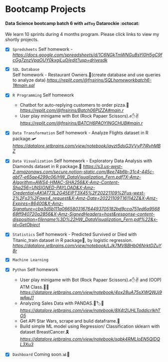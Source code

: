 # Bootcamp Projects
#### Data Science bootcamp batch 6 with `adToy` Datarockie  :octocat:
We learn 10 sprints during 4 months program. Please click links to view my shortly projects. 

- [x] `Spredsheets`
  Self homework - *https://docs.google.com/spreadsheets/d/1C6NGkTmWNGuBsYI0H5gC9fcGg7znzVpaOUY0kxgiLu0/edit?usp=drivesdk*
- [x] `SQL Database`  
  Self homework - Restaurant Owners.🍣(create database and use queries to analyze data) *https://replit.com/@fnsirins/SQLhomeworkbatch6-1#main.sql*
- [x] `R Programming`
  Self homework 
  - Chatbot for auto-replying customers to order pizza.🍕  *https://replit.com/@fnsirins/Batch06PIZZA#main.r*
  - User play minigame with Bot (Rock Papaer Scissors).✊✋✌️ *https://replit.com/@fnsirins/BATCH6PAOYINGCHUB#main.r*
- [x] `Data Transformation`
  Self homework - Analyze Flights dataset in R package.🛩️  *https://datalore.jetbrains.com/view/notebook/iayzt5dsG3VVyP7jRvhMBZ*
- [x] `Data Visualization`
  Self homework - Exploratory Data Analysis with Diamonds dataset in R package.💎  *https://s3.us-west-2.amazonaws.com/secure.notion-static.com/8ee74b6b-31c4-445c-abf7-e65ae4299c06/HW_DataVisualization_Fern.pdf?X-Amz-Algorithm=AWS4-HMAC-SHA256&X-Amz-Content-Sha256=UNSIGNED-PAYLOAD&X-Amz-Credential=AKIAT73L2G45EIPT3X45%2F20221109%2Fus-west-2%2Fs3%2Faws4_request&X-Amz-Date=20221109T161142Z&X-Amz-Expires=86400&X-Amz-Signature=cba3d5b111a066580316764493705182bd9cca751ed6a956868ff940720a2856&X-Amz-SignedHeaders=host&response-content-disposition=filename%3D%22HW_DataVisualization_Fern.pdf%22&x-id=GetObject*
- [x] `Statistics`
  Self homework - Predicted Survived or Died with Titanic_train dataset in R package🚢, by logistic regression. *https://datalore.jetbrains.com/view/notebook/LJk7MVBBHb06NrktDZuY8r*
- [x] `Machine Learning`
- [x] `Python`
  Self homework
   - User play minigame with Bot (Rock Papaer Scissors).✊✋✌️ and (OOP) ATM Class.🏧💵  
      *https://datalore.jetbrains.com/view/notebook/4ox28uA75sXWQWJj9wAwJ1*
   - Analyzing Sales Data with PANDAS.🐼🏷️🧾 
      *https://datalore.jetbrains.com/view/notebook/8X4t2lJHLToddicrlkhTO5*
   - Get API Star Wars, scrape and bulid dataframe.💫 
   - Build simple ML model using Regression/ Classification sklearn with dataset BreastCancer.🎗
      *https://datalore.jetbrains.com/view/notebook/sqbk4RMLloEN5QIDQL3Xu3*
- [x] `Dashboard`
  Coming soon.📊🤍





